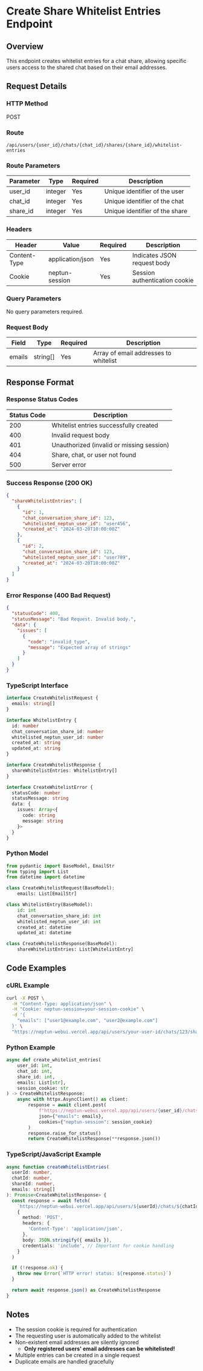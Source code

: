 # Create Share Whitelist Entries Endpoint

## Overview

This endpoint creates whitelist entries for a chat share, allowing specific users access to the shared chat based on their email addresses.

## Request Details

### HTTP Method

POST

### Route

`/api/users/{user_id}/chats/{chat_id}/shares/{share_id}/whitelist-entries`

### Route Parameters

| Parameter | Type    | Required | Description                    |
| --------- | ------- | -------- | ------------------------------ |
| user_id   | integer | Yes      | Unique identifier of the user  |
| chat_id   | integer | Yes      | Unique identifier of the chat  |
| share_id  | integer | Yes      | Unique identifier of the share |

### Headers

| Header       | Value            | Required | Description                   |
| ------------ | ---------------- | -------- | ----------------------------- |
| Content-Type | application/json | Yes      | Indicates JSON request body   |
| Cookie       | neptun-session   | Yes      | Session authentication cookie |

### Query Parameters

No query parameters required.

### Request Body

| Field  | Type     | Required | Description                           |
| ------ | -------- | -------- | ------------------------------------- |
| emails | string[] | Yes      | Array of email addresses to whitelist |

## Response Format

### Response Status Codes

| Status Code | Description                               |
| ----------- | ----------------------------------------- |
| 200         | Whitelist entries successfully created    |
| 400         | Invalid request body                      |
| 401         | Unauthorized (invalid or missing session) |
| 404         | Share, chat, or user not found            |
| 500         | Server error                              |

### Success Response (200 OK)

```json
{
  "shareWhitelistEntries": [
    {
      "id": 1,
      "chat_conversation_share_id": 123,
      "whitelisted_neptun_user_id": "user456",
      "created_at": "2024-03-20T10:00:00Z"
    },
    {
      "id": 2,
      "chat_conversation_share_id": 123,
      "whitelisted_neptun_user_id": "user789",
      "created_at": "2024-03-20T10:00:00Z"
    }
  ]
}
```

### Error Response (400 Bad Request)

```json
{
  "statusCode": 400,
  "statusMessage": "Bad Request. Invalid body.",
  "data": {
    "issues": [
      {
        "code": "invalid_type",
        "message": "Expected array of strings"
      }
    ]
  }
}
```

### TypeScript Interface

```typescript
interface CreateWhitelistRequest {
  emails: string[]
}

interface WhitelistEntry {
  id: number
  chat_conversation_share_id: number
  whitelisted_neptun_user_id: number
  created_at: string
  updated_at: string
}

interface CreateWhitelistResponse {
  shareWhitelistEntries: WhitelistEntry[]
}

interface CreateWhitelistError {
  statusCode: number
  statusMessage: string
  data: {
    issues: Array<{
      code: string
      message: string
    }>
  }
}
```

### Python Model

```python
from pydantic import BaseModel, EmailStr
from typing import List
from datetime import datetime

class CreateWhitelistRequest(BaseModel):
    emails: List[EmailStr]

class WhitelistEntry(BaseModel):
    id: int
    chat_conversation_share_id: int
    whitelisted_neptun_user_id: int
    created_at: datetime
    updated_at: datetime

class CreateWhitelistResponse(BaseModel):
    shareWhitelistEntries: List[WhitelistEntry]
```

## Code Examples

### cURL Example

```bash
curl -X POST \
  -H "Content-Type: application/json" \
  -H "Cookie: neptun-session=your-session-cookie" \
  -d '{
    "emails": ["user1@example.com", "user2@example.com"]
  }' \
  "https://neptun-webui.vercel.app/api/users/your-user-id/chats/123/shares/456/whitelist-entries"
```

### Python Example

```python
async def create_whitelist_entries(
    user_id: int,
    chat_id: int,
    share_id: int,
    emails: List[str],
    session_cookie: str
) -> CreateWhitelistResponse:
    async with httpx.AsyncClient() as client:
        response = await client.post(
            f"https://neptun-webui.vercel.app/api/users/{user_id}/chats/{chat_id}/shares/{share_id}/whitelist-entries",
            json={"emails": emails},
            cookies={"neptun-session": session_cookie}
        )
        response.raise_for_status()
        return CreateWhitelistResponse(**response.json())
```

### TypeScript/JavaScript Example

```typescript
async function createWhitelistEntries(
  userId: number,
  chatId: number,
  shareId: number,
  emails: string[]
): Promise<CreateWhitelistResponse> {
  const response = await fetch(
    `https://neptun-webui.vercel.app/api/users/${userId}/chats/${chatId}/shares/${shareId}/whitelist-entries`,
    {
      method: 'POST',
      headers: {
        'Content-Type': 'application/json',
      },
      body: JSON.stringify({ emails }),
      credentials: 'include', // Important for cookie handling
    }
  )

  if (!response.ok) {
    throw new Error(`HTTP error! status: ${response.status}`)
  }

  return await response.json() as CreateWhitelistResponse
}
```

## Notes

- The session cookie is required for authentication
- The requesting user is automatically added to the whitelist
- Non-existent email addresses are silently ignored
  - **Only registered users' email addresses can be whitelisted!**
- Multiple entries can be created in a single request
- Duplicate emails are handled gracefully

